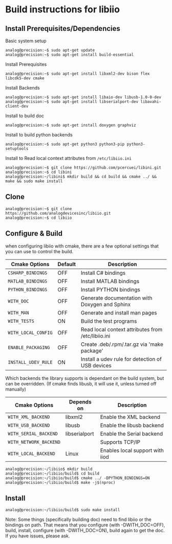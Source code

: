 # Build instructions for libiio

## Install Prerequisites/Dependencies

Basic system setup
```shell
analog@precision:~$ sudo apt-get update
analog@precision:~$ sudo apt-get install build-essential
```
Install Prerequisites
```shell
analog@precision:~$ sudo apt-get install libxml2-dev bison flex libcdk5-dev cmake
```
Install Backends
```shell
analog@precision:~$ sudo apt-get install libaio-dev libusb-1.0-0-dev
analog@precision:~$ sudo apt-get install libserialport-dev libavahi-client-dev
```
Install to build doc
```shell
analog@precision:~$ sudo apt-get install doxygen graphviz
```
Install to build python backends
```shell
analog@precision:~$ sudo apt-get python3 python3-pip python3-setuptools
```
Install to Read local context attributes from `/etc/libiio.ini`
```shell
analog@precision:~$ git clone https://github.com/pcercuei/libini.git
analog@precision:~$ cd libini
analog@precision:~/libini$ mkdir build && cd build && cmake ../ && make && sudo make install
```
## Clone
```shell
analog@precision:~$ git clone https://github.com/analogdevicesinc/libiio.git
analog@precision:~$ cd libiio
```

## Configure & Build

when configuring libiio with cmake, there are a few optional settings that you can use to control the build.

Cmake Options       | Default | Description                                    |
------------------- | ------- | ---------------------------------------------- |
`CSHARP_BINDINGS`   | OFF | Install C# bindings                                |
`MATLAB_BINDINGS`   | OFF | Install MATLAB bindings                            |
`PYTHON_BINDINGS`   | OFF | Install PYTHON bindings                            |
`WITH_DOC`          | OFF | Generate documentation with Doxygen and Sphinx     |
`WITH_MAN`          | OFF | Generate and install man pages                     |
`WITH_TESTS`        |  ON | Build the test programs                            |
`WITH_LOCAL_CONFIG` | OFF | Read local context attributes from /etc/libiio.ini |
`ENABLE_PACKAGING`  | OFF | Create .deb/.rpm/.tar.gz via 'make package'        |
`INSTALL_UDEV_RULE` |  ON | Install a udev rule for detection of USB devices   |

Which backends the library supports is dependant on the build system, but can be overridden.
(If cmake finds libusb, it will use it, unless turned off manually)

Cmake Options          | Depends on    | Description                     |
---------------------- | ------------- | ------------------------------- |
`WITH_XML_BACKEND`     | libxml2       | Enable the XML backend          |
`WITH_USB_BACKEND`     | libusb        | Enable the libusb backend       |
`WITH_SERIAL_BACKEND`  | libserialport | Enable the Serial backend       |
`WITH_NETWORK_BACKEND` |               | Supports TCP/IP                 |
`WITH_LOCAL_BACKEND`   | Linux         | Enables local support with iiod |


```shell
analog@precision:~/libiio$ mkdir build
analog@precision:~/libiio/build$ cd build
analog@precision:~/libiio/build$ cmake ../ -DPYTHON_BINDINGS=ON
analog@precision:~/libiio/build$ make -j$(nproc)
```

## Install
```shell
analog@precision:~/libiio/build$ sudo make install
```

Note: Some things (specifically building doc)  need to find libiio or the bindings on path.
That means that you configure (with -DWITH_DOC=OFF), build, install, configure
(with -DWITH_DOC=ON), build again to get the doc. If you have issues, please ask.

